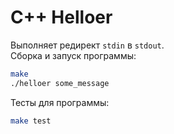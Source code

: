 # C++ Helloer
Выполняет редирект `stdin` в `stdout`.  
Сборка и запуск программы:
```sh  
make
./helloer some_message
```  

Тесты для программы:
```sh
make test
```
